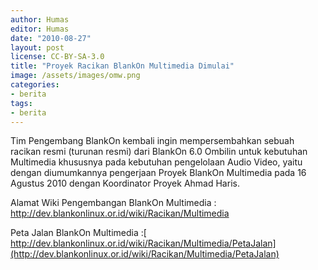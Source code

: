 ```yaml
---
author: Humas
editor: Humas
date: "2010-08-27"
layout: post
license: CC-BY-SA-3.0
title: "Proyek Racikan BlankOn Multimedia Dimulai"
image: /assets/images/omw.png
categories:
- berita
tags:
- berita
---
```


Tim Pengembang BlankOn kembali ingin mempersembahkan sebuah racikan resmi
(turunan resmi) dari BlankOn 6.0 Ombilin untuk kebutuhan Multimedia khususnya
pada kebutuhan pengelolaan Audio Video, yaitu dengan diumumkannya pengerjaan
Proyek BlankOn Multimedia pada 16 Agustus 2010 dengan Koordinator Proyek Ahmad
Haris.

Alamat Wiki Pengembangan BlankOn Multimedia :
<http://dev.blankonlinux.or.id/wiki/Racikan/Multimedia>

Peta Jalan BlankOn Multimedia :[
http://dev.blankonlinux.or.id/wiki/Racikan/Multimedia/PetaJalan](http://dev.blankonlinux.or.id/wiki/Racikan/Multimedia/PetaJalan)


    